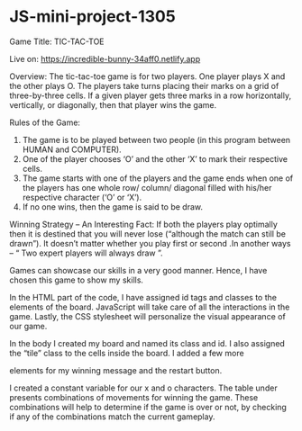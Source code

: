 # JS-mini-project-1305

Game Title: TIC-TAC-TOE

Live on: https://incredible-bunny-34aff0.netlify.app

Overview:
The tic-tac-toe game is for two players. One player plays X and the other plays O. The players take turns placing their marks on a grid of three-by-three cells. If a given player gets three marks in a row horizontally, vertically, or diagonally, then that player wins the game.

Rules of the Game:
1. The game is to be played between two people (in this program between HUMAN and COMPUTER).
2. One of the player chooses ‘O’ and the other ‘X’ to mark their respective cells.
3. The game starts with one of the players and the game ends when one of the players has one whole row/ column/ diagonal filled with his/her respective character (‘O’ or ‘X’).
4. If no one wins, then the game is said to be draw.

Winning Strategy – An Interesting Fact:
If both the players play optimally then it is destined that you will never lose (“although the match can still be drawn”). It doesn’t matter whether you play first or second .In another ways – “ Two expert players will always draw ”.

Games can showcase our skills in a very good manner. Hence, I have chosen this game to show my skills. 

In the HTML part of the code, I have assigned id tags and classes to the elements of the board. JavaScript will take care of all the interactions in the game. Lastly, the CSS stylesheet will personalize the visual appearance of our game. 

In the body I created my board and named its class and id. I also assigned the “tile” class to the cells inside the board. I added a few more <div> elements for my winning message and the restart button.

I created a constant variable for our x and o characters. The table under presents combinations of movements for winning the game. These combinations will help to determine if the game is over or not, by checking if any of the combinations match the current gameplay.
